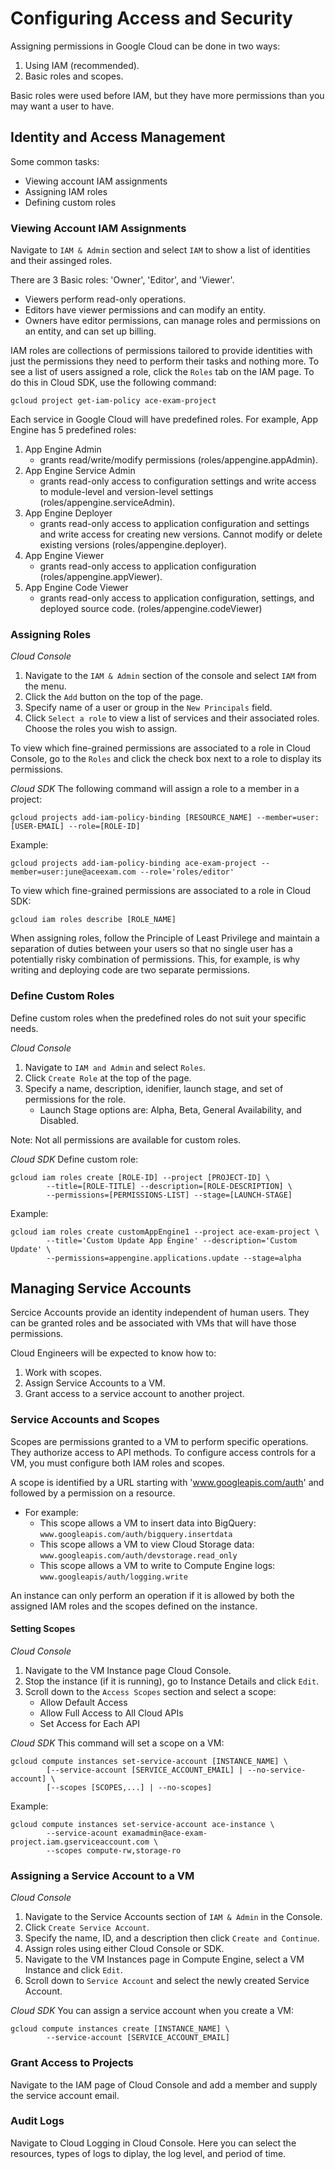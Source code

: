 # Configuring Access and Security
Assigning permissions in Google Cloud can be done in two ways:
1. Using IAM (recommended).
2. Basic roles and scopes.

Basic roles were used before IAM, but they have more permissions than you may want a user to have.

## Identity and Access Management
Some common tasks:
- Viewing account IAM assignments
- Assigning IAM roles
- Defining custom roles

### Viewing Account IAM Assignments
Navigate to `IAM & Admin` section and select `IAM` to show a list of identities and their assinged roles.

There are 3 Basic roles: 'Owner', 'Editor', and 'Viewer'.
- Viewers perform read-only operations.
- Editors have viewer permissions and can modify an entity.
- Owners have editor permissions, can manage roles and permissions on an entity, and can set up billing.

IAM roles are collections of permissions tailored to provide identities with just the permissions they need to perform their tasks and nothing more. To see a list of users assigned a role, click the `Roles` tab on the IAM page. To do this in Cloud SDK, use the following command:

    gcloud project get-iam-policy ace-exam-project
    

Each service in Google Cloud will have predefined roles. For example, App Engine has 5 predefined roles:
1. App Engine Admin
    - grants read/write/modify permissions (roles/appengine.appAdmin).
2. App Engine Service Admin
    - grants read-only access to configuration settings and write access to module-level and version-level settings (roles/appengine.serviceAdmin).
3. App Engine Deployer
    - grants read-only access to application configuration and settings and write access for creating new versions. Cannot modify or delete existing versions (roles/appengine.deployer).
4. App Engine Viewer
    - grants read-only access to application configuration (roles/appengine.appViewer).
5. App Engine Code Viewer
    - grants read-only access to application configuration, settings, and deployed source code. (roles/appengine.codeViewer)

### Assigning Roles
*Cloud Console*
1. Navigate to the `IAM & Admin` section of the console and select `IAM` from the menu.
2. Click the `Add` button on the top of the page.
3. Specify name of a user or group in the `New Principals` field.
4. Click `Select a role` to view a list of services and their associated roles. Choose the roles you wish to assign.

To view which fine-grained permissions are associated to a role in Cloud Console, go to the `Roles` and click the check box next to a role to display its permissions.

*Cloud SDK*
The following command will assign a role to a member in a project:

    gcloud projects add-iam-policy-binding [RESOURCE_NAME] --member=user:[USER-EMAIL] --role=[ROLE-ID]
    
Example:

    gcloud projects add-iam-policy-binding ace-exam-project --member=user:june@aceexam.com --role='roles/editor'

To view which fine-grained permissions are associated to a role in Cloud SDK:

    gcloud iam roles describe [ROLE_NAME]
    

When assigning roles, follow the Principle of Least Privilege and maintain a separation of duties between your users so that no single user has a potentially risky combination of permissions. This, for example, is why writing and deploying code are two separate permissions.

### Define Custom Roles
Define custom roles when the predefined roles do not suit your specific needs.

*Cloud Console*
1. Navigate to `IAM and Admin` and select `Roles`.
2. Click `Create Role` at the top of the page.
3. Specify a name, description, idenifier, launch stage, and set of permissions for the role.
    - Launch Stage options are: Alpha, Beta, General Availability, and Disabled.
    
Note: Not all permissions are available for custom roles.

*Cloud SDK*
Define custom role:

    gcloud iam roles create [ROLE-ID] --project [PROJECT-ID] \
            --title=[ROLE-TITLE] --description=[ROLE-DESCRIPTION] \
            --permissions=[PERMISSIONS-LIST] --stage=[LAUNCH-STAGE]

Example:

    gcloud iam roles create customAppEngine1 --project ace-exam-project \
            --title='Custom Update App Engine' --description='Custom Update' \
            --permissions=appengine.applications.update --stage=alpha
            

## Managing Service Accounts
Sercice Accounts provide an identity independent of human users. They can be granted roles and be associated with VMs that will have those permissions.

Cloud Engineers will be expected to know how to:
1. Work with scopes.
2. Assign Service Accounts to a VM.
3. Grant access to a service account to another project.

### Service Accounts and Scopes
Scopes are permissions granted to a VM to perform specific operations. They authorize access to API methods. To configure access controls for a VM, you must configure both IAM roles and scopes.

A scope is identified by a URL starting with 'www.googleapis.com/auth' and followed by a permission on a resource.
- For example: 
    - This scope allows a VM to insert data into BigQuery: `www.googleapis.com/auth/bigquery.insertdata`
    - This scope allows a VM to view Cloud Storage data: `www.googleapis.com/auth/devstorage.read_only`
    - This scope allows a VM to write to Compute Engine logs: `www.googleapis/auth/logging.write`
    
An instance can only perform an operation if it is allowed by both the assigned IAM roles and the scopes defined on the instance.

#### Setting Scopes

*Cloud Console*
1. Navigate to the VM Instance page Cloud Console.
2. Stop the instance (if it is running), go to Instance Details and click `Edit`.
3. Scroll down to the `Access Scopes` section and select a scope:
    - Allow Default Access
    - Allow Full Access to All Cloud APIs
    - Set Access for Each API

*Cloud SDK*
This command will set a scope on a VM:

    gcloud compute instances set-service-account [INSTANCE_NAME] \
            [--service-account [SERVICE_ACCOUNT_EMAIL] | --no-service-account] \
            [--scopes [SCOPES,...] | --no-scopes]
            
Example:

    gcloud compute instances set-service-account ace-instance \
            --service-acount examadmin@ace-exam-project.iam.gserviceaccount.com \
            --scopes compute-rw,storage-ro
            
### Assigning a Service Account to a VM

*Cloud Console*
1. Navigate to the Service Accounts section of `IAM & Admin` in the Console.
2. Click `Create Service Account`.
3. Specify the name, ID, and a description then click `Create and Continue`.
4. Assign roles using either Cloud Console or SDK.
5. Navigate to the VM Instances page in Compute Engine, select a VM Instance and click `Edit`.
6. Scroll down to `Service Account` and select the newly created Service Account.

*Cloud SDK*
You can assign a service account when you create a VM:

    gcloud compute instances create [INSTANCE_NAME] \
            --service-account [SERVICE_ACCOUNT_EMAIL]
            
### Grant Access to Projects
Navigate to the IAM page of Cloud Console and add a member and supply the service account email.

### Audit Logs
Navigate to Cloud Logging in Cloud Console. Here you can select the resources, types of logs to diplay, the log level, and period of time.
